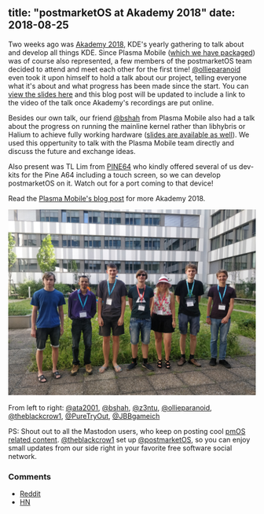 title: "postmarketOS at Akademy 2018"
date: 2018-08-25
---

Two weeks ago was [Akademy 2018](https://akademy.kde.org/2018), KDE's yearly gathering to talk about and develop all things KDE. Since Plasma Mobile ([which we have packaged](https://postmarketos.org/blog/2017/12/31/219-days-of-postmarketOS/#plasma-mobile)) was of course also represented, a few members of the postmarketOS team decided to attend and meet each other for the first time! [@ollieparanoid](https://gitlab.com/ollieparanoid) even took it upon himself to hold a talk about our project, telling everyone what it's about and what progress has been made since the start. You can [view the slides here](/static/slides/2018-akademy/) and this blog post will be updated to include a link to the video of the talk once Akademy's recordings are put online.

Besides our own talk, our friend [@bshah](https://gitlab.com/bshah) from Plasma Mobile also had a talk about the progress on running the mainline kernel rather than libhybris or Halium to achieve fully working hardware ([slides are available as well](https://blog.bshah.in/slides/akademy2018/)). We used this oppertunity to talk with the Plasma Mobile team directly and discuss the future and exchange ideas.

Also present was TL Lim from [PINE64](https://pine64.org) who kindly offered several of us dev-kits for the Pine A64 including a touch screen, so we can develop postmarketOS on it. Watch out for a port coming to that device!

Read the [Plasma Mobile's blog post](https://www.plasma-mobile.org/2018/08/23/Plasma-Mobile-at-Akademy-2018.html) for more Akademy 2018.

[![](/static/img/2018-08/pmos-plamo-akademy2018.jpg)](/static/img/2018-08/pmos-plamo-akademy2018.jpg)

From left to right:
[@ata2001](https://gitlab.com/ata2001),
[@bshah](https://gitlab.com/bshah),
[@z3ntu](https://gitlab.com/z3ntu),
[@ollieparanoid](https://gitlab.com/ollieparanoid),
[@theblackcrow1](https://gitlab.com/theblackcrow1),
[@PureTryOut](https://gitlab.com/PureTryOut),
[@JBBgameich](https://gitlab.com/JBBgameich)

PS: Shout out to all the Mastodon users, who keep on posting cool [pmOS related content](https://mastodon.technology/tags/postmarketos). [@theblackcrow1](https://gitlab.com/theblackcrow1) set up [@postmarketOS](https://fosstodon.org/@postmarketOS), so you can enjoy small updates from our side right in your favorite free software social network.

### Comments
* [Reddit](https://www.reddit.com/r/postmarketOS/duplicates/9a2nzf/postmarketos_at_akademy_2018/)
* [HN](https://news.ycombinator.com/item?id=17838788)
